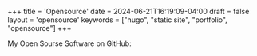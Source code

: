 +++
title = 'Opensource'
date = 2024-06-21T16:19:09-04:00
draft = false
layout = 'opensource'
keywords = ["hugo", "static site", "portfolio", "opensource"]
+++

My Open Sourse Software on GitHub:
